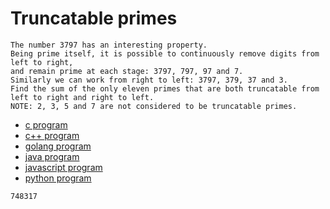 # Truncatable primes

```
The number 3797 has an interesting property.
Being prime itself, it is possible to continuously remove digits from left to right,
and remain prime at each stage: 3797, 797, 97 and 7.
Similarly we can work from right to left: 3797, 379, 37 and 3.
Find the sum of the only eleven primes that are both truncatable from left to right and right to left.
NOTE: 2, 3, 5 and 7 are not considered to be truncatable primes.
```

* [c program](Problem037.c)
* [c++ program](Problem037.cpp)
* [golang program](Problem037.go)
* [java program](Problem037.java)
* [javascript program](Problem037.js)
* [python program](Problem037.py)

```
748317
```
